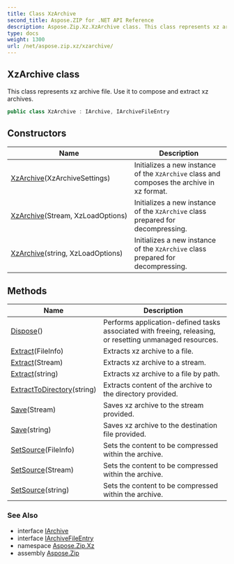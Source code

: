 ```yaml
---
title: Class XzArchive
second_title: Aspose.ZIP for .NET API Reference
description: Aspose.Zip.Xz.XzArchive class. This class represents xz archive file. Use it to compose and extract xz archives
type: docs
weight: 1300
url: /net/aspose.zip.xz/xzarchive/
---
```

## XzArchive class

This class represents xz archive file. Use it to compose and extract xz archives.

```csharp
public class XzArchive : IArchive, IArchiveFileEntry
```

## Constructors

| Name | Description |
| --- | --- |
| [XzArchive](xzarchive/#constructor)(XzArchiveSettings) | Initializes a new instance of the `XzArchive` class and composes the archive in xz format. |
| [XzArchive](xzarchive/#constructor_1)(Stream, XzLoadOptions) | Initializes a new instance of the `XzArchive` class prepared for decompressing. |
| [XzArchive](xzarchive/#constructor_2)(string, XzLoadOptions) | Initializes a new instance of the `XzArchive` class prepared for decompressing. |

## Methods

| Name | Description |
| --- | --- |
| [Dispose](../../aspose.zip.xz/xzarchive/dispose/)() | Performs application-defined tasks associated with freeing, releasing, or resetting unmanaged resources. |
| [Extract](../../aspose.zip.xz/xzarchive/extract/#extract_1)(FileInfo) | Extracts xz archive to a file. |
| [Extract](../../aspose.zip.xz/xzarchive/extract/#extract_2)(Stream) | Extracts xz archive to a stream. |
| [Extract](../../aspose.zip.xz/xzarchive/extract/#extract)(string) | Extracts xz archive to a file by path. |
| [ExtractToDirectory](../../aspose.zip.xz/xzarchive/extracttodirectory/)(string) | Extracts content of the archive to the directory provided. |
| [Save](../../aspose.zip.xz/xzarchive/save/#save)(Stream) | Saves xz archive to the stream provided. |
| [Save](../../aspose.zip.xz/xzarchive/save/#save_1)(string) | Saves xz archive to the destination file provided. |
| [SetSource](../../aspose.zip.xz/xzarchive/setsource/#setsource)(FileInfo) | Sets the content to be compressed within the archive. |
| [SetSource](../../aspose.zip.xz/xzarchive/setsource/#setsource_1)(Stream) | Sets the content to be compressed within the archive. |
| [SetSource](../../aspose.zip.xz/xzarchive/setsource/#setsource_2)(string) | Sets the content to be compressed within the archive. |

### See Also

* interface [IArchive](../../aspose.zip/iarchive/)
* interface [IArchiveFileEntry](../../aspose.zip/iarchivefileentry/)
* namespace [Aspose.Zip.Xz](../../aspose.zip.xz/)
* assembly [Aspose.Zip](../../)


